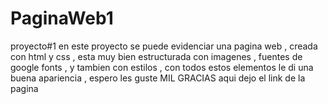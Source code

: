 # PaginaWeb1
proyecto#1 en este proyecto se puede evidenciar una pagina web , creada con html y css , esta muy bien estructurada con imagenes , fuentes de google fonts , y tambien con estilos , con todos estos elementos le di una buena apariencia , espero les guste MIL GRACIAS aqui dejo el link de la pagina
